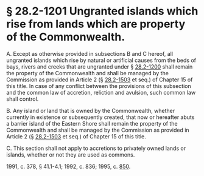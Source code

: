 # § 28.2-1201 Ungranted islands which rise from lands which are property of the Commonwealth.

<p>A. Except as otherwise provided in subsections B and C hereof, all ungranted islands which rise by natural or artificial causes from the beds of bays, rivers and creeks that are ungranted under § <a href='http://law.lis.virginia.gov/vacode/28.2-1200/'>28.2-1200</a> shall remain the property of the Commonwealth and shall be managed by the Commission as provided in Article 2 (§ <a href='http://law.lis.virginia.gov/vacode/28.2-1503/'>28.2-1503</a> et seq.) of Chapter 15 of this title. In case of any conflict between the provisions of this subsection and the common law of accretion, reliction and avulsion, such common law shall control.</p><p>B. Any island or land that is owned by the Commonwealth, whether currently in existence or subsequently created, that now or hereafter abuts a barrier island of the Eastern Shore shall remain the property of the Commonwealth and shall be managed by the Commission as provided in Article 2 (§ <a href='http://law.lis.virginia.gov/vacode/28.2-1503/'>28.2-1503</a> et seq.) of Chapter 15 of this title.</p><p>C. This section shall not apply to accretions to privately owned lands or islands, whether or not they are used as commons.</p><p>1991, c. 378, § 41.1-4.1; 1992, c. 836; 1995, c. <a href='http://lis.virginia.gov/cgi-bin/legp604.exe?951+ful+CHAP0850'>850</a>.</p>